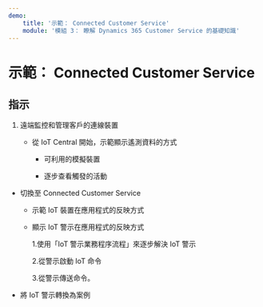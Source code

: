 ```yaml
---
demo:
    title: '示範： Connected Customer Service'
    module: '模組 3： 瞭解 Dynamics 365 Customer Service 的基礎知識'
---
```


# 示範： Connected Customer Service

## 指示

1. 遠端監控和管理客戶的連線裝置

	- 從 IoT Central 開始，示範顯示遙測資料的方式

		- 可利用的模擬裝置

		- 逐步查看觸發的活動

- 切換至 Connected Customer Service 

	- 示範 IoT 裝置在應用程式的反映方式

	- 顯示 IoT 警示在應用程式的反映方式

		1.使用「IoT 警示業務程序流程」來逐步解決 IoT 警示

		2.從警示啟動 IoT 命令

		3.從警示傳送命令。 

- 將 IoT 警示轉換為案例

